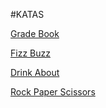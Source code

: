 #KATAS

[Grade Book](exercices-javascript/katas/gradeBook/SpecRunner.html)

[Fizz Buzz](exercices-javascript/katas/fizzBuzz/SpecRunner.html)

[Drink About](exercices-javascript/katas/drinkAbout/SpecRunner.html)

[Rock Paper Scissors](exercices-javascript/katas/rockPaperScissors/SpecRunner.html)

